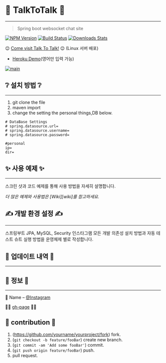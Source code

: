 # 💛 TalkToTalk 💜
---
> Spring boot websocket chat site

[![NPM Version][npm-image]][npm-url]
[![Build Status][travis-image]][travis-url]
[![Downloads Stats][npm-downloads]][npm-url]

😉 [Come visit Talk To Talk!](http://ttt.yi.or.kr/ "TALK_TO_TALK") 😉 (Linux 서버 배포)
+ [Heroku Demo](https://ttt.herokuapp.com/)(영어만 입력 가능)

[![main](https://user-images.githubusercontent.com/28649385/103612526-fb396300-4f67-11eb-95ed-4308105a7896.JPG)](http://ttt.yi.or.kr/)

## ❔ 설치 방법 ❔
---

1. git clone the file
2. maven import
3. change the setting the personal things,DB below.

```properties
# DataBase Settings
# spring.datasource.url=
# spring.datasource.username=
# spring.datasource.password=

#personal
ip=
dir=
```

## ✨ 사용 예제 ✨
---

스크린 샷과 코드 예제를 통해 사용 방법을 자세히 설명합니다.

_더 많은 예제와 사용법은 [Wiki][wiki]를 참고하세요._

## ✍ 개발 환경 설정 ✍
---

스프링부트 JPA, MySQL, Security 인스타그램
모든 개발 의존성 설치 방법과 자동 테스트 슈트 실행 방법을 운영체제 별로 작성합니다.


## 📜 업데이트 내역 📜
---

## 🔖 정보 🔖
---

💁 Name – [@Instagram](https://www.instagram.com/j.amy_jeong/)

🏳‍🌈 [gh-page](https://heejungjung.github.io/Heejungjung/) 🏳‍🌈

## 🤗 contribution 🤗

1. (<https://github.com/yourname/yourproject/fork>) fork.
2. (`git checkout -b feature/fooBar`) create new branch.
3. (`git commit -am 'Add some fooBar'`) commit.
4. (`git push origin feature/fooBar`) push. 
5. pull request.

<!-- Markdown link & img dfn's -->
[npm-image]: https://img.shields.io/npm/v/datadog-metrics.svg?style=flat-square
[npm-url]: https://npmjs.org/package/datadog-metrics
[npm-downloads]: https://img.shields.io/npm/dm/datadog-metrics.svg?style=flat-square
[travis-image]: https://img.shields.io/travis/dbader/node-datadog-metrics/master.svg?style=flat-square
[travis-url]: https://travis-ci.org/dbader/node-datadog-metrics
